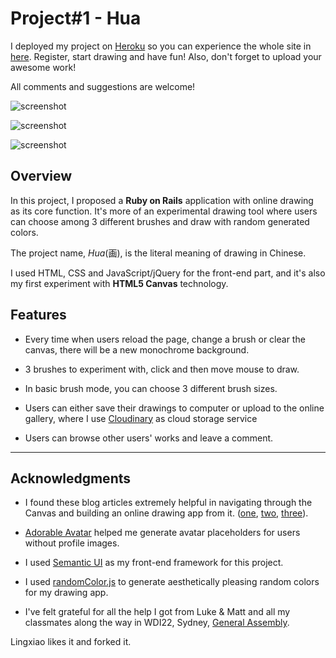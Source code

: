 # Project#1 - Hua

I deployed my project on [Heroku](https://www.heroku.com/) so you can experience the whole site in [here](https://hua-project.herokuapp.com/). Register, start drawing and have fun! Also, don't forget to upload your awesome work!

All comments and suggestions are welcome!

![screenshot](http://i.imgur.com/X3fgCPN.png)

![screenshot](http://i.imgur.com/pIwO7Y6.png)

![screenshot](http://i.imgur.com/mQQrHfU.png)


## Overview

In this project, I proposed a **Ruby on Rails** application with online drawing as its core function. It's more of an experimental drawing tool where users can choose among 3 different brushes and draw with random generated colors.

The project name, _Hua_(画), is the literal meaning of drawing in Chinese.

I used HTML, CSS and JavaScript/jQuery for the front-end part, and it's also my first experiment with **HTML5 Canvas** technology.   


## Features

- Every time when users reload the page, change a brush or clear the canvas, there will be a new monochrome background.

- 3 brushes to experiment with, click and then move mouse to draw.

- In basic brush mode, you can choose 3 different brush sizes.

- Users can either save their drawings to computer or upload to the online gallery, where I use [Cloudinary](http://cloudinary.com/) as cloud storage service

- Users can browse other users' works and leave a comment.


___

## Acknowledgments

- I found these blog articles extremely helpful in navigating through the Canvas and building an online drawing app from it. ([one](https://code.tutsplus.com/tutorials/how-to-create-a-web-based-drawing-application-using-canvas--net-14288),
[two](http://perfectionkills.com/exploring-canvas-drawing-techniques/),
[three](http://www.williammalone.com/articles/create-html5-canvas-javascript-drawing-app/)).

- [Adorable Avatar](http://avatars.adorable.io/) helped me generate avatar placeholders for users without profile images.

- I used [Semantic UI](https://semantic-ui.com/) as my front-end framework for this project.

- I used [randomColor.js](https://github.com/davidmerfield/randomColor) to generate aesthetically pleasing random colors for my drawing app.

- I've felt grateful for all the help I got from Luke & Matt and all my classmates along the way in WDI22, Sydney,  [General Assembly](https://generalassemb.ly/).


Lingxiao likes it and forked it.
